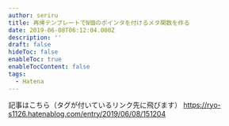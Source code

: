 ```yaml
---
author: seriru
title: 再帰テンプレートでN個のポインタを付けるメタ関数を作る
date: 2019-06-08T06:12:04.000Z
description: ''
draft: false
hideToc: false
enableToc: true
enableTocContent: false
tags:
  - Hatena
---
```


記事はこちら（タグが付いているリンク先に飛びます）
https://ryo-s1126.hatenablog.com/entry/2019/06/08/151204
